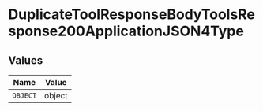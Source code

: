 # DuplicateToolResponseBodyToolsResponse200ApplicationJSON4Type


## Values

| Name     | Value    |
| -------- | -------- |
| `OBJECT` | object   |